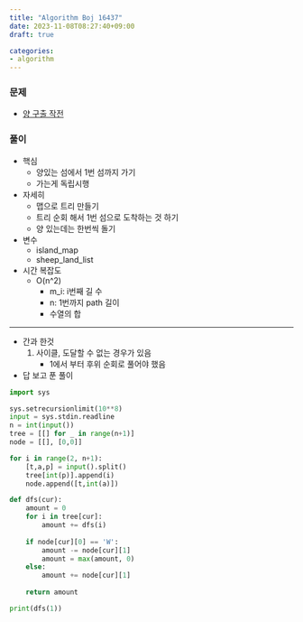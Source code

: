 ```yaml
---
title: "Algorithm Boj 16437"
date: 2023-11-08T08:27:40+09:00
draft: true

categories:
- algorithm
---
```


### 문제
- [양 구출 작전](https://www.acmicpc.net/problem/16437)

### 풀이
- 핵심
    - 양있는 섬에서 1번 섬까지 가기
    - 가는게 독립시행
- 자세히
    - 맵으로 트리 만들기
    - 트리 순회 해서 1번 섬으로 도착하는 것 하기
    - 양 있는데는 한번씩 돌기
- 변수
    - island_map
    - sheep_land_list
- 시간 복잡도
    - O(n^2)
        - m_i: i번째 길 수
        - n: 1번까지 path 길이
        - 수열의 합
---
- 간과 한것
    1. 사이클, 도달할 수 없는 경우가 있음
        - 1에서 부터 후위 순회로 풀어야 했음
- 답 보고 푼 풀이
```python
import sys

sys.setrecursionlimit(10**8)
input = sys.stdin.readline
n = int(input())
tree = [[] for _ in range(n+1)]
node = [[], [0,0]]

for i in range(2, n+1):
    [t,a,p] = input().split()
    tree[int(p)].append(i)
    node.append([t,int(a)])

def dfs(cur):
    amount = 0
    for i in tree[cur]:
        amount += dfs(i)
        
    if node[cur][0] == 'W':
        amount -= node[cur][1]
        amount = max(amount, 0)
    else:
        amount += node[cur][1]
        
    return amount

print(dfs(1))
```
